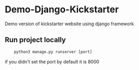 # Demo-Django-Kickstarter
Demo version of kickstarter website using django framework
## Run project locally
```python
    python3 manage.py runserver [port]
```
if you didn't set the port by default it is 8000
